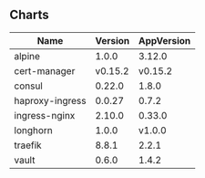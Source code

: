 ## Charts
Name | Version | AppVersion
-----|---------|-----------
alpine | 1.0.0 | 3.12.0
cert-manager | v0.15.2 | v0.15.2
consul | 0.22.0 | 1.8.0
haproxy-ingress | 0.0.27 | 0.7.2
ingress-nginx | 2.10.0 | 0.33.0
longhorn | 1.0.0 | v1.0.0
traefik | 8.8.1 | 2.2.1
vault | 0.6.0 | 1.4.2
